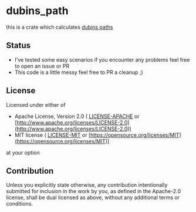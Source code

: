 # dubins_path

this is a crate which calculates [dubins paths](https://en.wikipedia.org/wiki/Dubins_path)

## Status

- I've tested some easy scenarios if you encounter any problems feel free to open an issue or PR
- This code is a little messy feel free to PR a cleanup ;)

## License
Licensed under either of 
 - Apache License, Version 2.0 ( [LICENSE-APACHE](LICENSE-APACHE-2.0) or [http://www.apache.org/licenses/LICENSE-2.0](http://www.apache.org/licenses/LICENSE-2.0)) 
 - MIT license ( [LICENSE-MIT](LICENSE-MIT) or [https://opensource.org/licenses/MIT](https://opensource.org/licenses/MIT))

at your option

## Contribution
Unless you explicitly state otherwise, any contribution intentionally submitted for inclusion in the work by you, as defined in the Apache-2.0 license, shall be dual licensed as above, without any additional terms or conditions.

